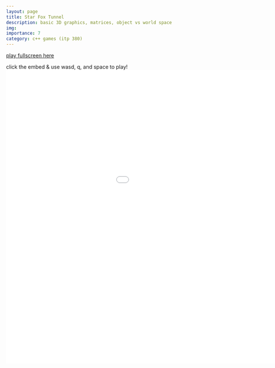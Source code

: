 ```yaml
---
layout: page
title: Star Fox Tunnel
description: basic 3D graphics, matrices, object vs world space
img:
importance: 7
category: c++ games (itp 380)
---
```


<a href="../../games/star_fox_tunnel.html" target="_blank">play fullscreen here</a>

click the embed & use wasd, q, and space to play!
<embed type="text/html" src="../../games/star_fox_tunnel.html"  width="1200" height="800">
